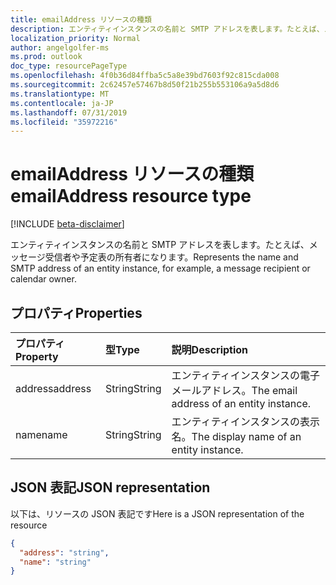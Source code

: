 ```yaml
---
title: emailAddress リソースの種類
description: エンティティインスタンスの名前と SMTP アドレスを表します。たとえば、メッセージ受信者や予定表の所有者になります。
localization_priority: Normal
author: angelgolfer-ms
ms.prod: outlook
doc_type: resourcePageType
ms.openlocfilehash: 4f0b36d84ffba5c5a8e39bd7603f92c815cda008
ms.sourcegitcommit: 2c62457e57467b8d50f21b255b553106a9a5d8d6
ms.translationtype: MT
ms.contentlocale: ja-JP
ms.lasthandoff: 07/31/2019
ms.locfileid: "35972216"
---
```

# <a name="emailaddress-resource-type"></a><span data-ttu-id="759ac-103">emailAddress リソースの種類</span><span class="sxs-lookup"><span data-stu-id="759ac-103">emailAddress resource type</span></span>

[!INCLUDE [beta-disclaimer](../../includes/beta-disclaimer.md)]

<span data-ttu-id="759ac-104">エンティティインスタンスの名前と SMTP アドレスを表します。たとえば、メッセージ受信者や予定表の所有者になります。</span><span class="sxs-lookup"><span data-stu-id="759ac-104">Represents the name and SMTP address of an entity instance, for example, a message recipient or calendar owner.</span></span>

## <a name="properties"></a><span data-ttu-id="759ac-105">プロパティ</span><span class="sxs-lookup"><span data-stu-id="759ac-105">Properties</span></span>
| <span data-ttu-id="759ac-106">プロパティ</span><span class="sxs-lookup"><span data-stu-id="759ac-106">Property</span></span>     | <span data-ttu-id="759ac-107">型</span><span class="sxs-lookup"><span data-stu-id="759ac-107">Type</span></span>   |<span data-ttu-id="759ac-108">説明</span><span class="sxs-lookup"><span data-stu-id="759ac-108">Description</span></span>|
|:---------------|:--------|:----------|
|<span data-ttu-id="759ac-109">address</span><span class="sxs-lookup"><span data-stu-id="759ac-109">address</span></span>|<span data-ttu-id="759ac-110">String</span><span class="sxs-lookup"><span data-stu-id="759ac-110">String</span></span>|<span data-ttu-id="759ac-111">エンティティインスタンスの電子メールアドレス。</span><span class="sxs-lookup"><span data-stu-id="759ac-111">The email address of an entity instance.</span></span>|
|<span data-ttu-id="759ac-112">name</span><span class="sxs-lookup"><span data-stu-id="759ac-112">name</span></span>|<span data-ttu-id="759ac-113">String</span><span class="sxs-lookup"><span data-stu-id="759ac-113">String</span></span>|<span data-ttu-id="759ac-114">エンティティインスタンスの表示名。</span><span class="sxs-lookup"><span data-stu-id="759ac-114">The display name of an entity instance.</span></span>|

## <a name="json-representation"></a><span data-ttu-id="759ac-115">JSON 表記</span><span class="sxs-lookup"><span data-stu-id="759ac-115">JSON representation</span></span>

<span data-ttu-id="759ac-116">以下は、リソースの JSON 表記です</span><span class="sxs-lookup"><span data-stu-id="759ac-116">Here is a JSON representation of the resource</span></span>

<!-- {
  "blockType": "resource",
  "optionalProperties": [

  ],
  "@odata.type": "microsoft.graph.emailAddress"
}-->

```json
{
  "address": "string",
  "name": "string"
}

```

<!-- uuid: 8fcb5dbc-d5aa-4681-8e31-b001d5168d79
2015-10-25 14:57:30 UTC -->
<!--
{
  "type": "#page.annotation",
  "description": "emailAddress resource",
  "keywords": "",
  "section": "documentation",
  "tocPath": "",
  "suppressions": []
}
-->
